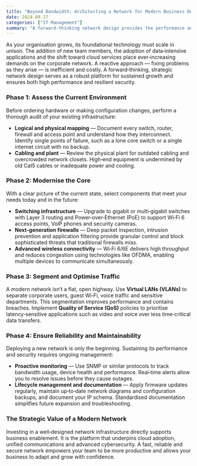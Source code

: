 ```yaml
---
title: "Beyond Bandwidth: Architecting a Network for Modern Business Demands"
date: 2024-09-17
categories: ["IT Management"]
summary: "A forward‑thinking network design provides the performance and resilience needed to support cloud apps, collaboration and security. This article outlines how to assess your current environment, modernise core components and manage your network for long‑term success."
---
```


As your organisation grows, its foundational technology must scale in unison. The addition of new team members, the adoption of data‑intensive applications and the shift toward cloud services place ever‑increasing demands on the corporate network. A reactive approach — fixing problems as they arise — is inefficient and costly. A forward‑thinking, strategic network design serves as a robust platform for sustained growth and ensures both high performance and resilient security.

### Phase 1: Assess the Current Environment

Before ordering hardware or making configuration changes, perform a thorough audit of your existing infrastructure:

- **Logical and physical mapping** — Document every switch, router, firewall and access point and understand how they interconnect. Identify single points of failure, such as a lone core switch or a single internet circuit with no backup.
- **Cabling and plant** — Review the physical plant for outdated cabling and overcrowded network closets. High‑end equipment is undermined by old Cat5 cables or inadequate power and cooling.

### Phase 2: Modernise the Core

With a clear picture of the current state, select components that meet your needs today and in the future:

- **Switching infrastructure** — Upgrade to gigabit or multi‑gigabit switches with Layer 3 routing and Power‑over‑Ethernet (PoE) to support Wi‑Fi 6 access points, VoIP phones and security cameras.
- **Next‑generation firewalls** — Deep packet inspection, intrusion prevention and application filtering provide granular control and block sophisticated threats that traditional firewalls miss.
- **Advanced wireless connectivity** — Wi‑Fi 6/6E delivers high throughput and reduces congestion using technologies like OFDMA, enabling multiple devices to communicate simultaneously.

### Phase 3: Segment and Optimise Traffic

A modern network isn’t a flat, open highway. Use **Virtual LANs (VLANs)** to separate corporate users, guest Wi‑Fi, voice traffic and sensitive departments. This segmentation improves performance and contains breaches. Implement **Quality of Service (QoS)** policies to prioritise latency‑sensitive applications such as video and voice over less time‑critical data transfers.

### Phase 4: Ensure Reliability and Maintainability

Deploying a new network is only the beginning. Sustaining its performance and security requires ongoing management:

- **Proactive monitoring** — Use SNMP or similar protocols to track bandwidth usage, device health and performance. Real‑time alerts allow you to resolve issues before they cause outages.
- **Lifecycle management and documentation** — Apply firmware updates regularly, maintain up‑to‑date network diagrams and configuration backups, and document your IP schema. Standardised documentation simplifies future expansion and troubleshooting.

### The Strategic Value of a Modern Network

Investing in a well‑designed network infrastructure directly supports business enablement. It is the platform that underpins cloud adoption, unified communications and advanced cybersecurity. A fast, reliable and secure network empowers your team to be more productive and allows your business to adapt and grow with confidence.